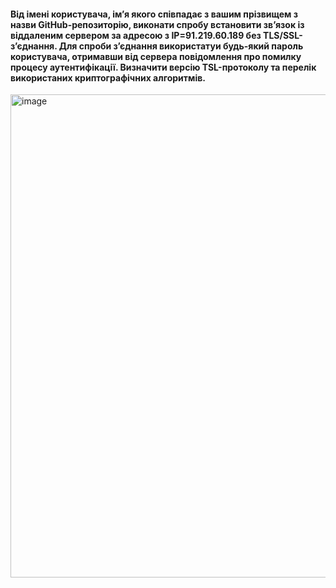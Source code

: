 #### Від імені користувача, ім’я якого співпадає з вашим прізвищем з назви GitHub-репозиторію, виконати спробу встановити зв’язок із віддаленим сервером за адресою з IP=91.219.60.189 без TLS/SSL-з’єднання. Для спроби з’єднання використатуи будь-який пароль користувача, отримавши від сервера повідомлення про помилку процесу аутентифікації. Визначити версію TSL-протоколу та перелік використаних криптографічних алгоритмів.
<p><img width="773" alt="image" src="https://user-images.githubusercontent.com/52915030/208108207-e58f9979-6c7c-4c4f-8e5b-c6c7ca9dbb00.png"> </p>

